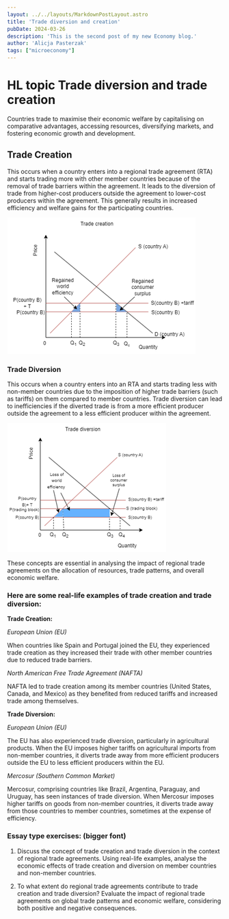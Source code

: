 ```yaml
---
layout: ../../layouts/MarkdownPostLayout.astro
title: 'Trade diversion and creation'
pubDate: 2024-03-26
description: 'This is the second post of my new Economy blog.'
author: 'Alicja Pasterzak'
tags: ["microeconomy"]
---
```



# HL topic Trade diversion and trade creation

Countries trade to maximise their economic welfare by capitalising on comparative advantages, accessing resources, diversifying markets, and fostering economic growth and development.

## Trade Creation

This occurs when a country enters into a regional trade agreement (RTA) and starts trading more with other member countries because of the removal of trade barriers within the agreement. It leads to the diversion of trade from higher-cost producers outside the agreement to lower-cost producers within the agreement. This generally results in increased efficiency and welfare gains for the participating countries.

<div class='flex justify-center'>

![](../../images/tradecreation.png)
</div>

### Trade Diversion

This occurs when a country enters into an RTA and starts trading less with non-member countries due to the imposition of higher trade barriers (such as tariffs) on them compared to member countries. Trade diversion can lead to inefficiencies if the diverted trade is from a more efficient producer outside the agreement to a less efficient producer within the agreement.

<div class='flex justify-center'>

![](../../images/tradediversion.jpg)
</div>

These concepts are essential in analysing the impact of regional trade agreements on the allocation of resources, trade patterns, and overall economic welfare.

### Here are some real-life examples of trade creation and trade diversion:

**Trade Creation:**

*European Union (EU)*

When countries like Spain and Portugal joined the EU, they experienced trade creation as they increased their trade with other member countries due to reduced trade barriers.

*North American Free Trade Agreement (NAFTA)*

NAFTA led to trade creation among its member countries (United States, Canada, and Mexico) as they benefited from reduced tariffs and increased trade among themselves.

**Trade Diversion:**

*European Union (EU)*

The EU has also experienced trade diversion, particularly in agricultural products. When the EU imposes higher tariffs on agricultural imports from non-member countries, it diverts trade away from more efficient producers outside the EU to less efficient producers within the EU.

*Mercosur (Southern Common Market)*

Mercosur, comprising countries like Brazil, Argentina, Paraguay, and Uruguay, has seen instances of trade diversion. When Mercosur imposes higher tariffs on goods from non-member countries, it diverts trade away from those countries to member countries, sometimes at the expense of efficiency.

### Essay type exercises: (bigger font)

1. Discuss the concept of trade creation and trade diversion in the context of regional trade agreements. Using real-life examples, analyse the economic effects of trade creation and diversion on member countries and non-member countries.

2. To what extent do regional trade agreements contribute to trade creation and trade diversion? Evaluate the impact of regional trade agreements on global trade patterns and economic welfare, considering both positive and negative consequences.

